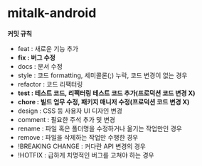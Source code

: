 # mitalk-android

**커밋 규칙**

- feat : 새로운 기능 추가
- ****fix : 버그 수정****
- docs : 문서 수정
- style : 코드 formatting, 세미콜론(;) 누락, 코드 변경이 없는 경우
- refactor : 코드 리팩터링
- ****test : 테스트 코드, 리팩터링 테스트 코드 추가(프로덕션 코드 변경 X)****
- ******chore** : 빌드 업무 수정, 패키지 매니저 수정(프로덕션 코드 변경 X)****
- design : CSS 등 사용자 UI 디자인 변경
- comment : 필요한 주석 추가 및 변경
- rename : 파일 혹은 폴더명을 수정하거나 옮기는 작업만인 경우
- remove : 파일을 삭제하는 작업만 수행한 경우
- !BREAKING CHANGE : 커다란 API 변경의 경우
- !HOTFIX : 급하게 치명적인 버그를 고쳐야 하는 경우